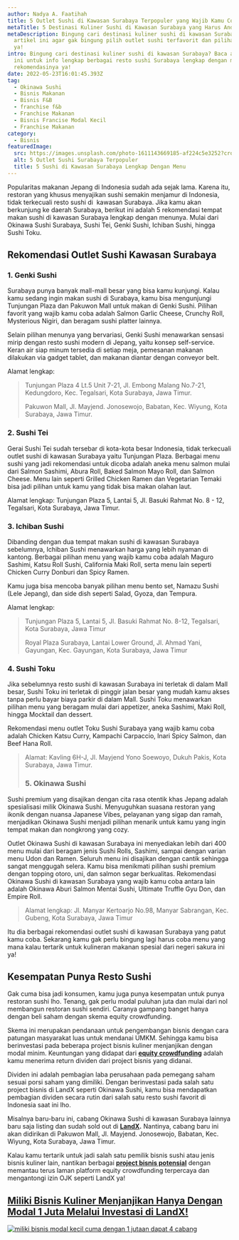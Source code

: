 ```yaml
---
author: Nadya A. Faatihah
title: 5 Outlet Sushi di Kawasan Surabaya Terpopuler yang Wajib Kamu Coba
metaTitle: 5 Destinasi Kuliner Sushi di Kawasan Surabaya yang Harus Anda Coba
metaDescription: Bingung cari destinasi kuliner sushi di kawasan Surabaya? Cek
  artikel ini agar gak bingung pilih outlet sushi terfavorit dan pilihan menunya
  ya!
intro: Bingung cari destinasi kuliner sushi di kawasan Surabaya? Baca artikel
  ini untuk info lengkap berbagai resto sushi Surabaya lengkap dengan menu
  rekomendasinya ya!
date: 2022-05-23T16:01:45.393Z
tag:
  - Okinawa Sushi
  - Bisnis Makanan
  - Bisnis F&B
  - franchise f&b
  - Franchise Makanan
  - Bisnis Francise Modal Kecil
  - Franchise Makanan
category:
  - Bisnis
featuredImage:
  src: https://images.unsplash.com/photo-1611143669185-af224c5e3252?crop=entropy&cs=tinysrgb&fm=jpg&ixlib=rb-1.2.1&q=80&raw_url=true&ixid=MnwxMjA3fDB8MHxwaG90by1wYWdlfHx8fGVufDB8fHx8&auto=format&fit=crop&w=1032
  alt: 5 Outlet Sushi Surabaya Terpopuler
  title: 5 Sushi di Kawasan Surabaya Lengkap Dengan Menu
---
```

Popularitas makanan Jepang di Indonesia sudah ada sejak lama. Karena itu, restoran yang khusus menyajikan sushi semakin menjamur di Indonesia, tidak terkecuali resto sushi di  kawasan Surabaya. Jika kamu akan berkunjung ke daerah Surabaya, berikut ini adalah 5 rekomendasi tempat makan sushi di kawasan Surabaya lengkap dengan menunya. Mulai dari Okinawa Sushi Surabaya, Sushi Tei, Genki Sushi, Ichiban Sushi, hingga Sushi Toku.

## Rekomendasi Outlet Sushi Kawasan Surabaya

### 1. Genki Sushi

Surabaya punya banyak mall-mall besar yang bisa kamu kunjungi. Kalau kamu sedang ingin makan sushi di Surabaya, kamu bisa mengunjungi Tunjungan Plaza dan Pakuwon Mall untuk makan di Genki Sushi. Pilihan favorit yang wajib kamu coba adalah Salmon Garlic Cheese, Crunchy Roll, Mysterious Nigiri, dan beragam sushi platter lainnya.

Selain pilihan menunya yang bervariasi, Genki Sushi menawarkan sensasi mirip dengan resto sushi modern di Jepang, yaitu konsep self-service. Keran air siap minum tersedia di setiap meja, pemesanan makanan dilakukan via gadget tablet, dan makanan diantar dengan conveyor belt.

Alamat lengkap: 

> Tunjungan Plaza 4 Lt.5 Unit 7-21, Jl. Embong Malang No.7-21, Kedungdoro, Kec. Tegalsari, Kota Surabaya, Jawa Timur.
>
> Pakuwon Mall, Jl. Mayjend. Jonosewojo, Babatan, Kec. Wiyung, Kota Surabaya, Jawa Timur.

### 2. Sushi Tei 

Gerai Sushi Tei sudah tersebar di kota-kota besar Indonesia, tidak terkecuali outlet sushi di kawasan Surabaya yaitu Tunjungan Plaza. Berbagai menu sushi yang jadi rekomendasi untuk dicoba adalah aneka menu salmon mulai dari Salmon Sashimi, Abura Roll, Baked Salmon Mayo Roll, dan Salmon Cheese. Menu lain seperti Grilled Chicken Ramen dan Vegetarian Temaki bisa jadi pilihan untuk kamu yang tidak bisa makan olahan laut. 

Alamat lengkap: Tunjungan Plaza 5, Lantai 5, Jl. Basuki Rahmat No. 8 - 12, Tegalsari, Kota Surabaya, Jawa Timur.

### 3. Ichiban Sushi

Dibanding dengan dua tempat makan sushi di kawasan Surabaya sebelumnya, Ichiban Sushi menawarkan harga yang lebih nyaman di kantong. Berbagai pilihan menu yang wajib kamu coba adalah Maguro Sashimi, Katsu Roll Sushi, California Maki Roll, serta menu lain seperti Chicken Curry Donburi dan Spicy Ramen. 

Kamu juga bisa mencoba banyak pilihan menu bento set, Namazu Sushi (Lele Jepang), dan side dish seperti Salad, Gyoza, dan Tempura.

Alamat lengkap:

> Tunjungan Plaza 5, Lantai 5, Jl. Basuki Rahmat No. 8-12, Tegalsari, Kota Surabaya, Jawa Timur
>
> Royal Plaza Surabaya, Lantai Lower Ground, Jl. Ahmad Yani, Gayungan, Kec. Gayungan, Kota Surabaya, Jawa Timur 

### 4. Sushi Toku

Jika sebelumnya resto sushi di kawasan Surabaya ini terletak di dalam Mall besar, Sushi Toku ini terletak di pinggir jalan besar yang mudah kamu akses tanpa perlu bayar biaya parkir di dalam Mall. Sushi Toku menawarkan pilihan menu yang beragam mulai dari appetizer, aneka Sashimi, Maki Roll, hingga Mocktail dan dessert.

Rekomendasi menu outlet Toku Sushi Surabaya yang wajib kamu coba adalah Chicken Katsu Curry, Kampachi Carpaccio, Inari Spicy Salmon, dan Beef Hana Roll.

> Alamat: Kavling 6H-J, Jl. Mayjend Yono Soewoyo, Dukuh Pakis, Kota Surabaya, Jawa Timur.
>
> ### 5. Okinawa Sushi 

Sushi premium yang disajikan dengan cita rasa otentik khas Jepang adalah spesialisasi milik Okinawa Sushi. Menyuguhkan suasana restoran yang ikonik dengan nuansa Japanese Vibes, pelayanan yang sigap dan ramah, menjadikan Okinawa Sushi menjadi pilihan menarik untuk kamu yang ingin tempat makan dan nongkrong yang cozy. 

Outlet Okinawa Sushi di kawasan Surabaya ini menyediakan lebih dari 400 menu mulai dari beragam jenis Sushi Rolls, Sashimi, sampai dengan varian menu Udon dan Ramen. Seluruh menu ini disajikan dengan cantik sehingga sangat menggugah selera. Kamu bisa menikmati pilihan sushi premium dengan topping otoro, uni, dan salmon segar berkualitas. Rekomendasi Okinawa Sushi di kawasan Surabaya yang wajib kamu coba antara lain adalah Okinawa Aburi Salmon Mentai Sushi, Ultimate Truffle Gyu Don, dan Empire Roll.

> Alamat lengkap: Jl. Manyar Kertoarjo No.98, Manyar Sabrangan, Kec. Gubeng, Kota Surabaya, Jawa Timur 

Itu dia berbagai rekomendasi outlet sushi di kawasan Surabaya yang patut kamu coba. Sekarang kamu gak perlu bingung lagi harus coba menu yang mana kalau tertarik untuk kulineran makanan spesial dari negeri sakura ini ya!

## Kesempatan Punya Resto Sushi

Gak cuma bisa jadi konsumen, kamu juga punya kesempatan untuk punya restoran sushi lho. Tenang, gak perlu modal puluhan juta dan mulai dari nol membangun restoran sushi sendiri. Caranya gampang banget hanya dengan beli saham dengan skema equity crowdfunding. 

Skema ini merupakan pendanaan untuk pengembangan bisnis dengan cara patungan masyarakat luas untuk mendanai UMKM. Sehingga kamu bisa berinvestasi pada beberapa project bisnis kuliner menjanjikan dengan modal minim. Keuntungan yang didapat dari **[equity crowdfunding](https://www.landx.id/)** adalah kamu menerima return dividen dari project bisnis yang didanai. 

Dividen ini adalah pembagian laba perusahaan pada pemegang saham sesuai porsi saham yang dimiliki. Dengan berinvestasi pada salah satu project bisnis di LandX seperti Okinawa Sushi, kamu bisa mendapatkan pembagian dividen secara rutin dari salah satu resto sushi favorit di Indonesia saat ini lho.

Misalnya baru-baru ini, cabang Okinawa Sushi di kawasan Surabaya lainnya baru saja listing dan sudah sold out di **[LandX](https://landx.id/).** Nantinya, cabang baru ini akan didirikan di Pakuwon Mall, Jl. Mayjend. Jonosewojo, Babatan, Kec. Wiyung, Kota Surabaya, Jawa Timur.

Kalau kamu tertarik untuk jadi salah satu pemilik bisnis sushi atau jenis bisnis kuliner lain, nantikan berbagai **[project bisnis potensial](https://landx.id/)** dengan memantau terus laman platform equity crowdfunding terpercaya dan mengantongi izin OJK seperti LandX ya!

## [Miliki Bisnis Kuliner Menjanjikan Hanya Dengan Modal 1 Juta Melalui Investasi di LandX!](https://landx.id/?utm_source=Blog&utm_medium=organic+keyword&utm_campaign=blog&utm_id=Blog)



[![miliki bisnis modal kecil cuma dengan 1 jutaan dapat 4 cabang ](https://accountgram-production.sfo2.cdn.digitaloceanspaces.com/landx_ghost/2021/11/jadi-owner-bisnis-hanya-1-jutaan-dengan-cuan-yang-sangat-menjanjikan.png)](https://landx.id/?utm_source=Blog&utm_medium=organic+keyword&utm_campaign=blog&utm_id=Blog)

<!--EndFragment-->